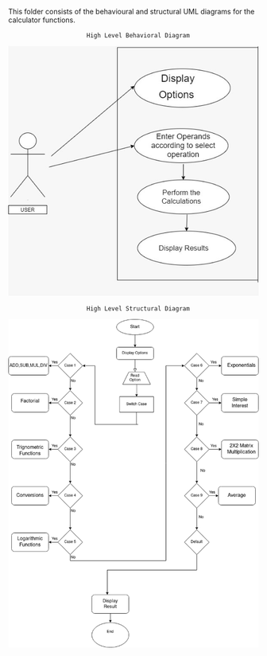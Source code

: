 This folder consists of the behavioural and structural UML diagrams for the calculator functions.

                          High Level Behavioral Diagram

![alt text](https://github.com/99003512/SDLC_Calculator/blob/main/Architecture/High%20Level%20Behavioral%20Diagram.jpg)

                          High Level Structural Diagram

![alt text](https://github.com/99003512/SDLC_Calculator/blob/main/Architecture/High_level_Structural(1).png)
